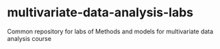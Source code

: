 # multivariate-data-analysis-labs
Common repository for labs of Methods and models for multivariate data analysis course
